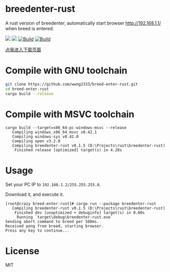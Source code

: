 # breedenter-rust
A rust version of breedenter, automatically start browser http://192.168.1.1/ when breed is entered.

![](https://img.shields.io/badge/license-MIT-000000.svg)
![](https://img.shields.io/badge/language-rust-brightgreen)
[![Build](https://github.com/wwng2333/breed-enter-rust/actions/workflows/build-gnu.yaml/badge.svg)](https://github.com/wwng2333/breed-enter-rust/actions/workflows/build-gnu.yaml)
[![Build](https://github.com/wwng2333/breed-enter-rust/actions/workflows/build-msvc.yaml/badge.svg)](https://github.com/wwng2333/breed-enter-rust/actions/workflows/build-msvc.yaml)

[点我进入下载页面](https://github.com/wwng2333/breed-enter-rust/releases)
# Compile with GNU toolchain
```bash
git clone https://github.com/wwng2333/breed-enter-rust.git
cd breed-enter-rust
cargo build --release
```
# Compile with MSVC toolchain
```
cargo build --target=x86_64-pc-windows-msvc --release
   Compiling windows_x86_64_msvc v0.42.1
   Compiling windows-sys v0.42.0
   Compiling open v3.2.0
   Compiling breedenter-rust v0.1.5 (D:\Projects\rust\breedenter-rust)
    Finished release [optimized] target(s) in 4.28s
```
# Usage
Set your PC IP to `192.168.1.2/255.255.255.0`.

Download it, and execute it.
```
[root@crazy breed-enter-rust]# cargo run --package breedenter-rust
   Compiling breedenter-rust v0.1.5 (D:\Projects\rust\breedenter-rust)
    Finished dev [unoptimized + debuginfo] target(s) in 0.60s
     Running `target\debug\breedenter-rust.exe`
Sending abort command to breed per 500ms.
Received pong from breed, starting browser.
Press any key to continue...
```

# License
MIT
